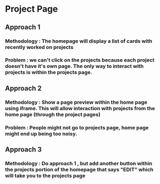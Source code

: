 # Project Page
## Approach 1 
### Methodology : The homepage will display a list of cards with recently worked on projects
### Problem : we can't click on the projects because each project doesn't have it's own page. The only way to interact with projects is within the projects page.

## Approach 2 
### Methodology : Show a page preview within the home page using iframe. This will allow interaction with projects from the home page (through the project pages) 
### Problem : People might not go to projects page, home page might end up being too noisy.

## Approach 3
### Methodology : Do approach 1 , but add another button within the projects portion of the homepage that says "EDIT" which will take you to the projects page